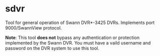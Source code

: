 sdvr
====

Tool for general operation of Swann DVR*-3425 DVRs. Implements port 9000/SwannView protocol.

**Note**: This tool **does not** bypass any authentication or protection implemented by the Swann DVR. You must have a vaild username and password on the DVR system to use this tool.

